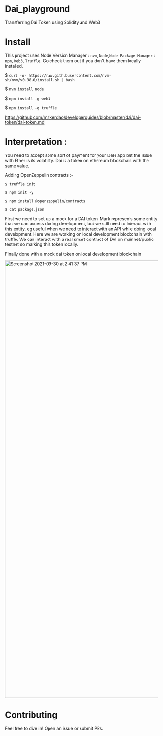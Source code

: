 # Dai_playground
Transferring Dai Token using Solidity and Web3

# Install

This project uses Node Version Manager : `nvm`, `Node`,`Node Package Manager` : `npm`, `Web3`, `Truffle`. Go check them out if you don't have them locally installed.

$ `curl -o- https://raw.githubusercontent.com/nvm-sh/nvm/v0.38.0/install.sh | bash`

$ `nvm install node`

$ `npm install -g web3`

$ `npm install -g truffle`

https://github.com/makerdao/developerguides/blob/master/dai/dai-token/dai-token.md

# Interpretation :

You need to accept some sort of payment for your DeFi app but the issue with Ether is its volatility. Dai is a token on ethereum blockchain with the same value.


Adding OpenZeppelin contracts :-

`$ truffle init`

`$ npm init -y`

`$ npm install @openzeppelin/contracts`

`$ cat package.json`


First we need to set up a mock for a DAI token. Mark represents some entity that we can access during development, but we still need to interact with this entity. eg useful when we need to interact with an API while doing local development. Here we are working on local development blockchain with truffle. We can interact with a real smart contract of DAI on mainnet/public testnet so marking this token locally.     

Finally done with a mock dai token on local development blockchain

<img width="1440" alt="Screenshot 2021-09-30 at 2 41 37 PM" src="https://user-images.githubusercontent.com/57283161/135425170-9186cdb4-d243-4d0b-9ea2-8b8aab6b7f34.png">


# Contributing

Feel free to dive in! Open an issue or submit PRs.
